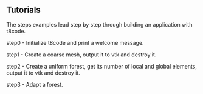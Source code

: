 ## Tutorials

The steps examples lead step by step
through building an application with t8code.

step0 - Initialize t8code and print a welcome message.

step1 - Create a coarse mesh, output it to vtk and destroy it.

step2 - Create a uniform forest, 
	get its number of local and global elements,
	output it to vtk and destroy it.

step3 - Adapt a forest.



